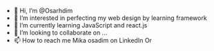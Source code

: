 - 👋 Hi, I’m @Osarhdim
- 👀 I’m interested in perfecting my web design by learning framework 
- 🌱 I’m currently learning JavaScript and react.js
- 💞️ I’m looking to collaborate on ...
- 📫 How to reach me Mika osadim on LinkedIn 
Or
<!---
Osarhdim/Osarhdim is a ✨ special ✨ repository because its `README.md` (this file) appears on your GitHub profile.
You can click the Preview link to take a look at your changes.
--->
